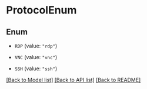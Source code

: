 # ProtocolEnum

## Enum


* `RDP` (value: `"rdp"`)

* `VNC` (value: `"vnc"`)

* `SSH` (value: `"ssh"`)


[[Back to Model list]](../README.md#documentation-for-models) [[Back to API list]](../README.md#documentation-for-api-endpoints) [[Back to README]](../README.md)


